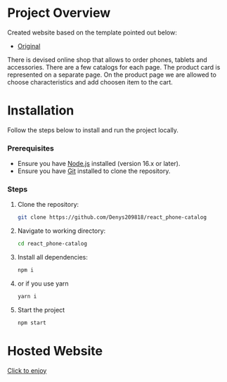 # Project Overview
Created website based on the template pointed out below:

- [Original](https://www.figma.com/file/T5ttF21UnT6RRmCQQaZc6L/Phone-catalog-(V2)-Original)

There is devised online shop that allows to order phones, tablets and accessories.
There are a few catalogs for each page. The product card is represented on a separate page.
On the product page we are allowed to choose characteristics and add choosen item to the cart.

# Installation

Follow the steps below to install and run the project locally.

### Prerequisites

- Ensure you have [Node.js](https://nodejs.org/) installed (version 16.x or later).
- Ensure you have [Git](https://git-scm.com/) installed to clone the repository.

### Steps

1. Clone the repository:

   ```bash
   git clone https://github.com/Denys209818/react_phone-catalog

2. Navigate to working directory:

   ```bash
   cd react_phone-catalog

3. Install all dependencies:
   ```bash
   npm i

4. or if you use yarn

   ```bash
   yarn i

5. Start the project
   ```bash
   npm start


# Hosted Website
[Click to enjoy](https://denys209818.github.io/react_phone-catalog/)
